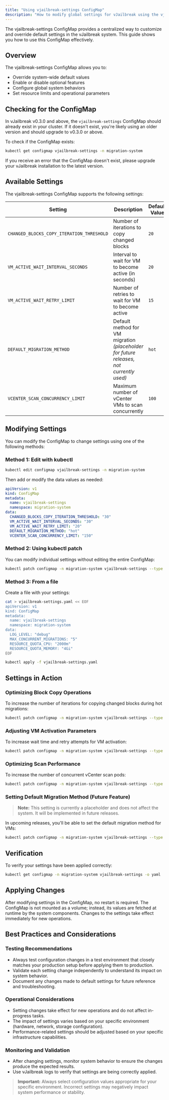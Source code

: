 ```yaml
---
title: "Using vjailbreak-settings ConfigMap"
description: "How to modify global settings for vJailbreak using the vjailbreak-settings ConfigMap"
---
```


The vjailbreak-settings ConfigMap provides a centralized way to customize and override default settings in the vJailbreak system. This guide shows you how to use this ConfigMap effectively.

## Overview

The vjailbreak-settings ConfigMap allows you to:
- Override system-wide default values
- Enable or disable optional features
- Configure global system behaviors
- Set resource limits and operational parameters

## Checking for the ConfigMap

In vJailbreak v0.3.0 and above, the `vjailbreak-settings` ConfigMap should already exist in your cluster. If it doesn't exist, you're likely using an older version and should upgrade to v0.3.0 or above.

To check if the ConfigMap exists:

```bash
kubectl get configmap vjailbreak-settings -n migration-system
```

If you receive an error that the ConfigMap doesn't exist, please upgrade your vJailbreak installation to the latest version.

## Available Settings

The vjailbreak-settings ConfigMap supports the following settings:

| Setting | Description | Default Value | Example Values |
|---------|-------------|---------------|---------------|
| `CHANGED_BLOCKS_COPY_ITERATION_THRESHOLD` | Number of iterations to copy changed blocks | `20` | Any positive integer |
| `VM_ACTIVE_WAIT_INTERVAL_SECONDS` | Interval to wait for VM to become active (in seconds) | `20` | Any positive integer |
| `VM_ACTIVE_WAIT_RETRY_LIMIT` | Number of retries to wait for VM to become active | `15` | Any positive integer |
| `DEFAULT_MIGRATION_METHOD` | Default method for VM migration *(placeholder for future releases, not currently used)* | `hot` | `hot`, `cold` |
| `VCENTER_SCAN_CONCURRENCY_LIMIT` | Maximum number of vCenter VMs to scan concurrently | `100` | Any positive integer |

## Modifying Settings

You can modify the ConfigMap to change settings using one of the following methods:

### Method 1: Edit with kubectl

```bash
kubectl edit configmap vjailbreak-settings -n migration-system
```

Then add or modify the data values as needed:

```yaml
apiVersion: v1
kind: ConfigMap
metadata:
  name: vjailbreak-settings
  namespace: migration-system
data:
  CHANGED_BLOCKS_COPY_ITERATION_THRESHOLD: "30"
  VM_ACTIVE_WAIT_INTERVAL_SECONDS: "30"
  VM_ACTIVE_WAIT_RETRY_LIMIT: "20"
  DEFAULT_MIGRATION_METHOD: "hot"
  VCENTER_SCAN_CONCURRENCY_LIMIT: "150"
```

### Method 2: Using kubectl patch

You can modify individual settings without editing the entire ConfigMap:

```bash
kubectl patch configmap -n migration-system vjailbreak-settings --type merge -p '{"data":{"VM_ACTIVE_WAIT_INTERVAL_SECONDS":"30","VM_ACTIVE_WAIT_RETRY_LIMIT":"20"}}'
```

### Method 3: From a file

Create a file with your settings:

```bash
cat > vjailbreak-settings.yaml << EOF
apiVersion: v1
kind: ConfigMap
metadata:
  name: vjailbreak-settings
  namespace: migration-system
data:
  LOG_LEVEL: "debug"
  MAX_CONCURRENT_MIGRATIONS: "5"
  RESOURCE_QUOTA_CPU: "2000m"
  RESOURCE_QUOTA_MEMORY: "4Gi"
EOF

kubectl apply -f vjailbreak-settings.yaml
```

## Settings in Action

### Optimizing Block Copy Operations

To increase the number of iterations for copying changed blocks during hot migrations:

```bash
kubectl patch configmap -n migration-system vjailbreak-settings --type merge -p '{"data":{"CHANGED_BLOCKS_COPY_ITERATION_THRESHOLD":"30"}}'
```

### Adjusting VM Activation Parameters

To increase wait time and retry attempts for VM activation:

```bash
kubectl patch configmap -n migration-system vjailbreak-settings --type merge -p '{"data":{"VM_ACTIVE_WAIT_INTERVAL_SECONDS":"30","VM_ACTIVE_WAIT_RETRY_LIMIT":"20"}}'
```

### Optimizing Scan Performance

To increase the number of concurrent vCenter scan pods:

```bash
kubectl patch configmap -n migration-system vjailbreak-settings --type merge -p '{"data":{"VCENTER_SCAN_CONCURRENCY_LIMIT":"150"}}'
```

### Setting Default Migration Method (Future Feature)

> **Note:** This setting is currently a placeholder and does not affect the system. It will be implemented in future releases.

In upcoming releases, you'll be able to set the default migration method for VMs:

```bash
kubectl patch configmap -n migration-system vjailbreak-settings --type merge -p '{"data":{"DEFAULT_MIGRATION_METHOD":"cold"}}'
```

## Verification

To verify your settings have been applied correctly:

```bash
kubectl get configmap -n migration-system vjailbreak-settings -o yaml
```

## Applying Changes

After modifying settings in the ConfigMap, no restart is required. The ConfigMap is not mounted as a volume; instead, its values are fetched at runtime by the system components. Changes to the settings take effect immediately for new operations.

## Best Practices and Considerations

### Testing Recommendations
- Always test configuration changes in a test environment that closely matches your production setup before applying them to production.
- Validate each setting change independently to understand its impact on system behavior.
- Document any changes made to default settings for future reference and troubleshooting.

### Operational Considerations
- Setting changes take effect for new operations and do not affect in-progress tasks.
- The impact of settings varies based on your specific environment (hardware, network, storage configuration).
- Performance-related settings should be adjusted based on your specific infrastructure capabilities.

### Monitoring and Validation
- After changing settings, monitor system behavior to ensure the changes produce the expected results.
- Use vJailbreak logs to verify that settings are being correctly applied.

> **Important:** Always select configuration values appropriate for your specific environment. Incorrect settings may negatively impact system performance or stability.
